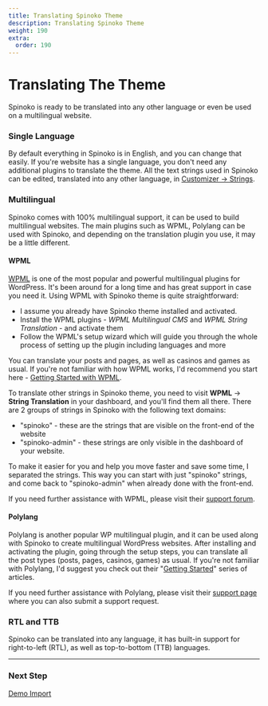```yaml
---
title: Translating Spinoko Theme
description: Translating Spinoko Theme
weight: 190
extra:
  order: 190
---
```


# Translating The Theme

Spinoko is ready to be translated into any other language or even be used on a multilingual website.

### Single Language

By default everything in Spinoko is in English, and you can change that easily.
If you're website has a single language, you don't need any additional plugins to translate the theme.
All the text strings used in Spinoko can be edited, translated into any other language, in [Customizer &#8594; Strings](/docs/spinoko/customizations#strings).

### Multilingual

Spinoko comes with 100% multilingual support, it can be used to build multilingual websites. The main plugins such as WPML, Polylang can be used with Spinoko, and depending on the translation plugin you use, it may be a little different.

#### WPML

[WPML](https://wpml.org) is one of the most popular and powerful multilingual plugins for WordPress. It's been around for a long time and has great support in case you need it.
Using WPML with Spinoko theme is quite straightforward:

- I assume you already have Spinoko theme installed and activated.
- Install the WPML plugins - _WPML Multilingual CMS_ and _WPML String Translation_ - and activate them
- Follow the WPML's setup wizard which will guide you through the whole process of setting up the plugin including languages and more

You can translate your posts and pages, as well as casinos and games as usual. If you're not familiar with how WPML works, I'd recommend you start here - [Getting Started with WPML](https://wpml.org/documentation/getting-started-guide).

To translate other strings in Spinoko theme, you need to visit **WPML** &#8594; **String Translation** in your dashboard, and you'll find them all there. There are 2 groups of strings in Spinoko with the following text domains:

- "spinoko" - these are the strings that are visible on the front-end of the website
- "spinoko-admin" - these strings are only visible in the dashboard of your website.

To make it easier for you and help you move faster and save some time, I separated the strings. This way you can start with just "spinoko" strings, and come back to "spinoko-admin" when already done with the front-end.

If you need further assistance with WPML, please visit their [support forum](https://wpml.org/forums/forum/english-support).

#### Polylang

Polylang is another popular WP multilingual plugin, and it can be used along with Spinoko to create multilingual WordPress websites. After installing and activating the plugin, going through the setup steps, you can translate all the post types (posts, pages, casinos, games) as usual. If you're not familiar with Polylang, I'd suggest you check out their "[Getting Started](https://polylang.pro/doc-category/getting-started/)" series of articles.

If you need further assistance with Polylang, please visit their [support page](https://polylang.pro/doc/) where you can also submit a support request.

### RTL and TTB

Spinoko can be translated into any language, it has built-in support for right-to-left (RTL), as well as top-to-bottom (TTB) languages.

---

### Next Step

[Demo Import](/docs/spinoko/demo-import/)
